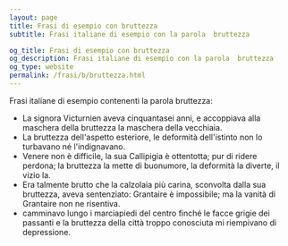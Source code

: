```yaml
---
layout: page
title: Frasi di esempio con bruttezza 
subtitle: Frasi italiane di esempio con la parola  bruttezza

og_title: Frasi di esempio con bruttezza 
og_description: Frasi italiane di esempio con la parola  bruttezza
og_type: website
permalink: /frasi/b/bruttezza.html
---
```


Frasi italiane di esempio contenenti la parola bruttezza:


- La signora Victurnien aveva cinquantasei anni, e accoppiava alla maschera della bruttezza la maschera della vecchiaia.
- La bruttezza dell'aspetto esteriore, le deformità dell'istinto non lo turbavano né l'indignavano.
- Venere non è difficile, la sua Callipigia è ottentotta; pur di ridere perdona; la bruttezza la mette di buonumore, la deformità la diverte, il vizio la.
- Era talmente brutto che la calzolaia più carina, sconvolta dalla sua bruttezza, aveva sentenziato: Grantaire è impossibile; ma la vanità di Grantaire non ne risentiva.
- camminavo lungo i marciapiedi del centro finché le facce grigie dei passanti e la bruttezza della città troppo conosciuta mi riempivano di depressione.

